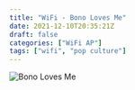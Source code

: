 ```yaml
---
title: "WiFi - Bono Loves Me"
date: 2021-12-10T20:35:21Z
draft: false
categories: ["WiFi AP"]
tags: ["wifi", "pop culture"]
---
```


![Bono Loves Me](/img/wifiap/wifi-bonolovesme.png)
